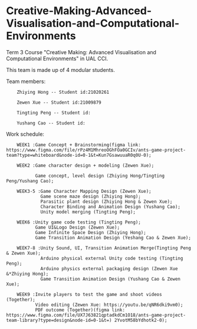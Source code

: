 # Creative-Making-Advanced-Visualisation-and-Computational-Environments

Term 3 Course "Creative Making: Advanced Visualisation and Computational Environments" in UAL CCI.

This team is made up of 4 modular students.
   
   Team members:
   
        Zhiying Hong -- Student id:21020261
        
        Zewen Xue -- Student id:21009879
        
        Tingting Peng -- Student id:
        
        Yushang Cao -- Student id:

   Work schedule:
       
        WEEK1 :Game Concept + Brainstorming(figma link: https://www.figma.com/file/rPz4M1MhreoOGhFOa0GCIv/ants-game-project-team?type=whiteboard&node-id=0-1&t=Kun7GsawuuaR0q0U-0);
        
        WEEK2 :Game character design + modeling (Zewen Xue);
               
               Game concept, level design (Zhiying Hong/Tingting Peng/Yushang Cao);
        
        WEEK3-5 :Game Character Mapping Design (Zewen Xue);
                 Game scene maze design (Zhiying Hong);
                 Parasitic plant design (Zhiying Hong & Zewen Xue);
                 Character Binding and Animation Design (Yushang Cao);
                 Unity model merging (Tingting Peng);
        
        WEEK6 :Unity game code testing (Tingting Peng);
               Game UI&Logo Design (Zewen Xue);
               Game Infinite Space Design (Zhiying Hong);
               Game Transition Animation Design (Yeshang Cao & Zewen Xue);

        WEEK7-8 :Unity Sound, UI, Transition Animation Merge(Tingting Peng & Zewen Xue);
                 Arduino physical external Unity code testing (Tingting Peng);
                 Arduino physics external packaging design (Zewen Xue &*Zhiying Hong);
                 Game Transition Animation Design (Yushang Cao & Zewen Xue);

        WEEK9 :Invite players to test the game and shoot videos (Together);
               Video editing (Zewen Xue: https://youtu.be/qNR6dki9vm0);
               PDF outcome (Together)(figma link: https://www.figma.com/file/UX7J63821qptadkdCm1O18/ants-game-project-team-library?type=design&node-id=0-1&t=) 2YvotM58bYdhotk2-0);
